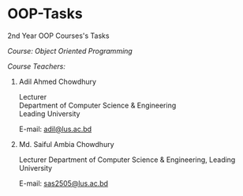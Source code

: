 # OOP-Tasks
 2nd Year OOP Courses's Tasks
 
*Course: Object Oriented Programming*

*Course Teachers:*

1. Adil Ahmed Chowdhury

   Lecturer<br>
   Department of Computer Science & Engineering <br>
   Leading University
 
   E-mail: adil@lus.ac.bd
  
2. Md. Saiful Ambia Chowdhury

   Lecturer
   Department of Computer Science & Engineering, 
   Leading University
   
   E-mail: sas2505@lus.ac.bd
